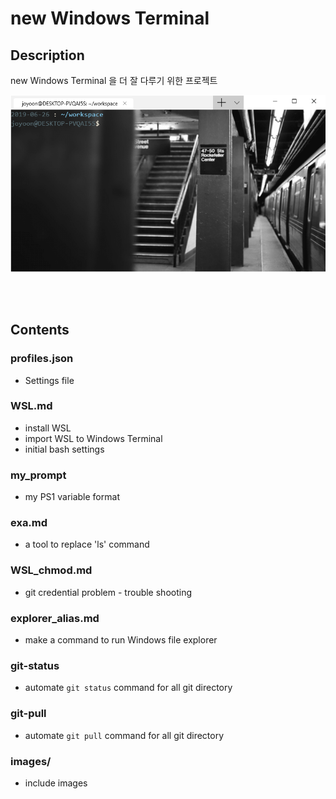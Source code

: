 # new Windows Terminal

## Description

new Windows Terminal 을 더 잘 다루기 위한 프로젝트



![](./images/wsl_on_windows_terminal.png)


<br><br>


## Contents

### profiles.json

- Settings file



### WSL.md

- install WSL
- import WSL to Windows Terminal
- initial bash settings



### my_prompt

- my PS1 variable format



### exa.md

- a tool to replace 'ls' command



### WSL_chmod.md

- git credential problem - trouble shooting



### explorer_alias.md

- make a command to run Windows file explorer



### git-status

- automate `git status` command for all git directory



### git-pull

- automate `git pull` command for all git directory




### images/

- include images